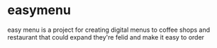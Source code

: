 # easymenu
easy menu is a project for creating digital menus to coffee shops and restaurant that could expand they're felid and make it easy to order
